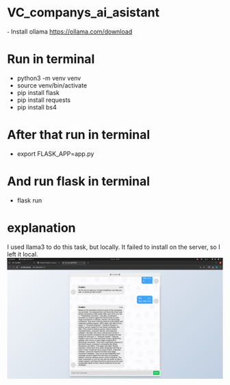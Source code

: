 # VC_companys_ai_asistant
  ֊ Install ollama https://ollama.com/download

# Run in terminal

  - python3 -m venv venv
  - source venv/bin/activate
  - pip install flask
  - pip install requests 
  - pip install bs4

# After that run in terminal
  - export FLASK_APP=app.py

 
# And run flask in terminal
  - flask run

# explanation
I used llama3 to do this task, but locally. It failed to install on the server, so I left it local.
![Profile Photo](https://github.com/Tasoka123ji/VC_companys_ai_asistant/blob/main/Screenshot%20from%202024-05-05%2023-07-49.png)


